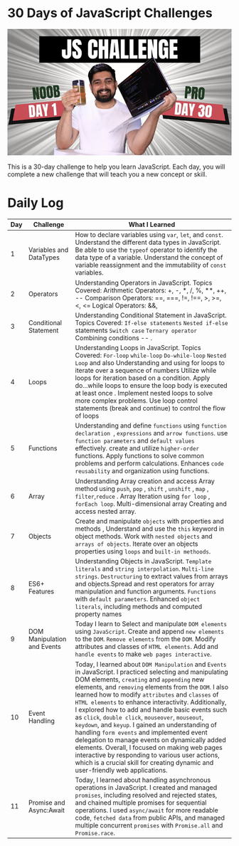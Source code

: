 
# 30 Days of JavaScript Challenges
![JavaScript Challenge Thumbnail](Assests/JsChallenge.png)


This is a 30-day challenge to help you learn JavaScript. Each day, you will complete a new challenge that will teach you a new concept or skill.

# **Daily Log**

| Day | Challenge | What I Learned |
|---|---|---|
| 1 | Variables and DataTypes | How to declare variables using `var`, `let`, and `const`. Understand the different data types in JavaScript. Be able to use the `typeof` operator to identify the data type of a variable. Understand the concept of variable reassignment and the immutability of `const` variables.
| 2 | Operators | Understanding Operators in JavaScript. Topics Covered: Arithmetic Operators: +, -, *, /, %, **, ++, -- Comparison Operators: ==, ===, !=, !==, >, >=, <, <= Logical Operators: &&, ||, Ternary Operator: condition ? exprIfTrue : exprIfFalse . |
| 3 | Conditional Statement | Understanding Conditional Statement in JavaScript. Topics Covered: `If-else statements`  `Nested if-else` statements `Switch case`  `Ternary operator` Combining conditions   -- . |
| 4 | Loops | Understanding Loops in JavaScript. Topics Covered: `For-loop`  `while-loop`  `Do-while-loop`  `Nested Loop` and also  Understanding and using for loops to iterate over a sequence of numbers Utilize while loops for iteration based on a condition.  Apply do...while loops to ensure the loop body is executed at least once . Implement nested loops to solve more complex problems. Use loop control statements (break and continue) to control the flow of loops    | 
| 5 | Functions | Understanding and define `functions` using `function declaration `, `expressions` and `arrow functions`. use `function parameters` and `default values` effectively. create and utilize `higher-order` functions. Apply functions to solve common problems and perform calculations. Enhances `code reusability` and organization using functions.   | 
| 6 | Array | Understanding Array creation and access Array method using `push`, `pop` , `shift` , `unshift` , `map` , `filter`,`reduce` . Array Iteration using  `for loop` , ` forEach loop`.  Multi-dimensional array Creating and access nested array.  | 
| 7 | Objects | Create and manipulate `objects` with properties and methods , Understand and use the `this` keyword in object methods. Work with `nested objects` and `arrays of objects`. Iterate over an objects properties using `loops` and `built-in methoods`.  | 
| 8 | ES6+ Features | Understanding Objects in JavaScript.  `Template literals` and `string interpolation`. `Multi-line strings`.  `Destructuring` to extract values from arrays and objects.Spread and rest operators for array manipulation and function arguments. `Functions` with `default parameters`. Enhanced `object literals`, including methods and computed property names     | 
| 9 | DOM Manipulation and Events  | Today I learn to  Select and manipulate `DOM elements` using `JavaScript`. Create and append `new elements` to the `DOM`. `Remove elements` from the `DOM`.  Modify attributes and classes of `HTML elements`. Add and `handle events` to make `web pages interactive`. | 
| 10 | Event Handling | Today, I learned about `DOM Manipulation` and `Events` in JavaScript. I practiced selecting and manipulating DOM elements, `creating` and `appending` new elements, and `removing` elements from the `DOM`. I also learned how to modify `attributes` and `classes` of `HTML elements` to enhance interactivity. Additionally, I explored how to add and handle basic events such as `click`, `double click`, `mouseover`, `mouseout`, `keydown`, and `keyup`. I gained an understanding of handling `form events` and implemented event delegation to manage events on dynamically added elements. Overall, I focused on making web pages interactive by responding to various user actions, which is a crucial skill for creating dynamic and user-friendly web applications.      | 
| 11 | Promise and Async:Await |Today, I learned about handling asynchronous operations in JavaScript. I created and managed `promises`, including resolved and rejected states, and chained multiple promises for sequential operations. I used `async/await` for more readable code, `fetched data` from public APIs, and managed multiple concurrent `promises` with `Promise.all` and `Promise.race`. | 
                     
            


